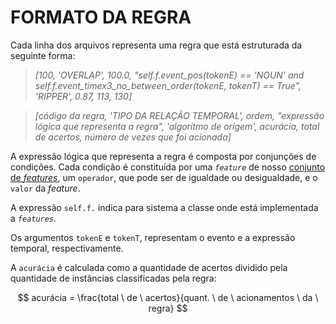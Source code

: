 # FORMATO DA REGRA

Cada linha dos arquivos representa uma regra que está estruturada da seguinte forma:

> *[100, 'OVERLAP', 100.0, "self.f.event_pos(tokenE) == 'NOUN' and self.f.event_timex3_no_between_order(tokenE, tokenT) == True", 'RIPPER', 0.87, 113, 130]*

> *[código da regra, 'TIPO DA RELAÇÃO TEMPORAL', ordem, "expressão lógica que representa a regra", 'algoritmo de origem', acurácia, total de acertos, número de vezes que foi acionada]*

A expressão lógica que representa a regra é composta por conjunções de condições. Cada condição é constituída por uma *`feature`* de nosso [conjunto de *features*](../conjunto_de_features.md), um `operador`, que pode ser de igualdade ou desigualdade, e o `valor` da *feature*.

A expressão `self.f.` indica para sistema a classe onde está implementada a *`features`*.

Os argumentos `tokenE` e `tokenT`, representam o evento e a expressão temporal, respectivamente.

A `acurácia` é calculada como a quantidade de acertos dividido pela quantidade de instâncias classificadas pela regra:

$$
acurácia = \frac{total \ de \ acertos}{quant. \ de \ acionamentos \ da \ regra}
$$